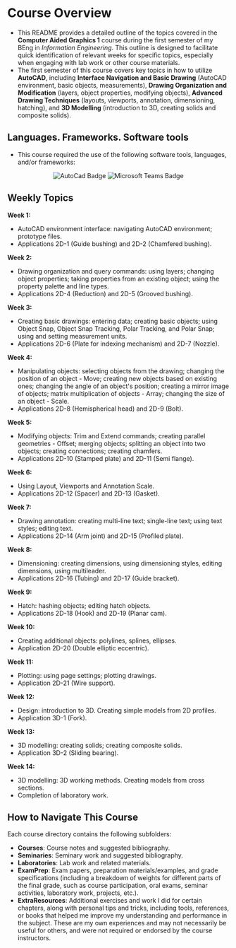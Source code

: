 # Course Overview

- This README provides a detailed outline of the topics covered in the **Computer Aided Graphics 1** course during the first semester of my BEng in _Information Engineering_. This outline is designed to facilitate quick identification of relevant weeks for specific topics, especially when engaging with lab work or other course materials.
- The first semester of this course covers key topics in how to utilize **AutoCAD**, including **Interface Navigation and Basic Drawing** (AutoCAD environment, basic objects, measurements), **Drawing Organization and Modification** (layers, object properties, modifying objects), **Advanced Drawing Techniques** (layouts, viewports, annotation, dimensioning, hatching), and **3D Modelling** (introduction to 3D, creating solids and composite solids).

## Languages. Frameworks. Software tools

- This course required the use of the following software tools, languages, and/or frameworks:

<div align="center">
  
<p>
  <img alt="AutoCad Badge" src="https://img.shields.io/badge/AutoCAD-%23E51050?style=for-the-badge&logo=autocad&logoColor=white"> 
  <img alt="Microsoft Teams Badge" src="https://img.shields.io/badge/Microsoft Teams-%236264A7?style=for-the-badge&logo=microsoftteams&logoColor=white">
</p>
  
</div>

## Weekly Topics

**Week 1:** 
- AutoCAD environment interface: navigating AutoCAD environment; prototype files.
- Applications 2D-1 (Guide bushing) and 2D-2 (Chamfered bushing).

**Week 2:**
- Drawing organization and query commands: using layers; changing object properties; taking properties from an existing object; using the property palette and line types.
- Applications 2D-4 (Reduction) and 2D-5 (Grooved bushing).

**Week 3:**
- Creating basic drawings: entering data; creating basic objects; using Object Snap, Object Snap Tracking, Polar Tracking, and Polar Snap; using and setting measurement units.
- Applications 2D-6 (Plate for indexing mechanism) and 2D-7 (Nozzle).

**Week 4:**
- Manipulating objects: selecting objects from the drawing; changing the position of an object - Move; creating new objects based on existing ones; changing the angle of an object's position; creating a mirror image of objects; matrix multiplication of objects - Array; changing the size of an object - Scale.
- Applications 2D-8 (Hemispherical head) and 2D-9 (Bolt).

**Week 5:**
- Modifying objects: Trim and Extend commands; creating parallel geometries - Offset; merging objects; splitting an object into two objects; creating connections; creating chamfers.
- Applications 2D-10 (Stamped plate) and 2D-11 (Semi flange).

**Week 6:**
- Using Layout, Viewports and Annotation Scale.
- Applications 2D-12 (Spacer) and 2D-13 (Gasket).

**Week 7:**
- Drawing annotation: creating multi-line text; single-line text; using text styles; editing text.
- Applications 2D-14 (Arm joint) and 2D-15 (Profiled plate).

**Week 8:**
- Dimensioning: creating dimensions, using dimensioning styles, editing dimensions, using multileader.
- Applications 2D-16 (Tubing) and 2D-17 (Guide bracket).

**Week 9:**
- Hatch: hashing objects; editing hatch objects.
- Applications 2D-18 (Hook) and 2D-19 (Planar cam).

**Week 10:**
- Creating additional objects: polylines, splines, ellipses.
- Application 2D-20 (Double elliptic eccentric).

**Week 11:**
- Plotting: using page settings; plotting drawings.
- Application 2D-21 (Wire support).

**Week 12:**
- Design: introduction to 3D. Creating simple models from 2D profiles. 
- Application 3D-1 (Fork).

**Week 13:**
- 3D modelling: creating solids; creating composite solids.
- Application 3D-2 (Sliding bearing).

**Week 14:**
- 3D modelling: 3D working methods. Creating models from cross sections.
- Completion of laboratory work.

## How to Navigate This Course

Each course directory contains the following subfolders:

- **Courses**: Course notes and suggested bibliography.
- **Seminaries**: Seminary work and suggested bibliography.
- **Laboratories**: Lab work and related materials.
- **ExamPrep**: Exam papers, preparation materials/examples, and grade specifications (including a breakdown of weights for different parts of the final grade, such as course participation, oral exams, seminar activities, laboratory work, projects, etc.).
- **ExtraResources**: Additional exercises and work I did for certain chapters, along with personal tips and tricks, including tools, references, or books that helped me improve my understanding and performance in the subject. These are my own experiences and may not necessarily be useful for others, and were not required or endorsed by the course instructors.


